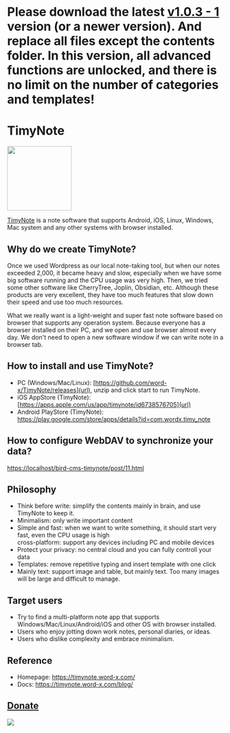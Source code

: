 
# Please download the latest **[v1.0.3 - 1](https://github.com/word-x/TimyNote/releases/tag/TimyNote1.0.3-1)** version (or a newer version). And replace all files except the contents folder. In this version, all advanced functions are unlocked, and there is no limit on the number of categories and templates!
# TimyNote
<img src="https://github.com/word-x/TimyNote/assets/29170706/c5b0d5db-0470-4254-b51f-96007eccd00e"  width="150" height="150">

[TimyNote](https://timynote.word-x.com/) is a note software that supports Android, iOS, Linux, Windows, Mac system and any other systems with browser installed.

## Why do we create TimyNote?
Once we used Wordpress as our local note-taking tool, but when our notes exceeded 2,000, it became heavy and slow, especially when we have some big software running and the CPU usage was very high. Then, we tried some other software like CherryTree, Joplin, Obsidian, etc. Although these products are very excellent, they have too much features that slow down their speed and use too much resources.

What we really want is a light-weight and super fast note software based on browser that supports any operation system. Because everyone has a browser installed on their PC, and we open and use browser almost every day. We don't need to open a new software window if we can write note in a browser tab.

## How to install and use TimyNote?
- PC (Windows/Mac/Linux): [https://github.com/word-x/TimyNote/releases](url), unzip and click start to run TimyNote.
- iOS AppStore (TimyNote): [https://apps.apple.com/us/app/timynote/id6738576705](url)
- Android PlayStore (TimyNote): https://play.google.com/store/apps/details?id=com.wordx.timy_note
## How to configure WebDAV to synchronize your data?
[https://localhost/bird-cms-timynote/post/11.html](url)
## Philosophy
 - Think before write: simplify the contents mainly in brain, and use TimyNote to keep it.
 - Minimalism: only  write important content
 - Simple and fast: when we want to write something, it should start very fast, even the CPU usage is high  
cross-platform: support any devices including PC and mobile devices
 - Protect your privacy: no central cloud and you can fully controll your data
 - Templates: remove repetitive typing and insert template with one click
 - Mainly text: support image and table, but mainly text. Too many images will be large and difficult to manage.

## Target users
- Try to find a multi-platform note app that supports Windows/Mac/Linux/Android/iOS and other OS with browser installed.
- Users who enjoy jotting down work notes, personal diaries, or ideas.
- Users who dislike complexity and embrace minimalism.

## Reference
- Homepage: https://timynote.word-x.com/
- Docs: https://timynote.word-x.com/blog/
## [Donate]([url](https://buy.stripe.com/bIYdRq54ugIB5iwdQW))
[![](https://github.com/user-attachments/assets/f0329436-4778-465b-aa16-8435035e2b53)](https://buy.stripe.com/bIYdRq54ugIB5iwdQW)
